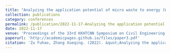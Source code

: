 ```yaml
---
title: "Analyzing the application potential of micro waste to energy (WtE) incinerators in the urban environment in the context of Hong Kong"
collection: publications
category: conferences
permalink: /publication/2022-11-17-Analyzing the application potential of micro waste to energy (WtE) incinerators in the urban environment in the context of Hong Kong
date: 2022-11-17
venue: 'Proceedings of the 33rd KKHTCNN Symposium on Civil Engineering, Singapore, 17-19 November 2022'
paperurl: 'http://academicpages.github.io/files/paper3.pdf'
citation: 'Zu Fuhao, Zhang Xueqing. (2022). &quot;Analyzing the application potential of micro waste to energy (WtE) incinerators in the urban environment in the context of Hong Kong.&quot; <i>Proceedings of the 33rd KKHTCNN Symposium on Civil Engineering, Singapore, 17-19 November 2022</i>.'
---
```

